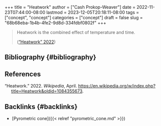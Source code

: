 +++
title = "Heatwork"
author = ["Cash Prokop-Weaver"]
date = 2022-11-23T07:44:00-08:00
lastmod = 2023-12-05T20:18:11-08:00
tags = ["concept", "concept"]
categories = ["concept"]
draft = false
slug = "68b68eba-1b4b-4fe2-9d8d-334fdbf0802f"
+++

> Heatwork is the combined effect of temperature and time.
>
> (<a href="#citeproc_bib_item_1">“Heatwork” 2022</a>)


## Bibliography {#bibliography}

## References

<style>.csl-entry{text-indent: -1.5em; margin-left: 1.5em;}</style><div class="csl-bib-body">
  <div class="csl-entry"><a id="citeproc_bib_item_1"></a>“Heatwork.” 2022. <i>Wikipedia</i>, April. <a href="https://en.wikipedia.org/w/index.php?title=Heatwork&oldid=1084355673">https://en.wikipedia.org/w/index.php?title=Heatwork&#38;oldid=1084355673</a>.</div>
</div>


## Backlinks {#backlinks}

-   [Pyrometric cone]({{< relref "pyrometric_cone.md" >}})
